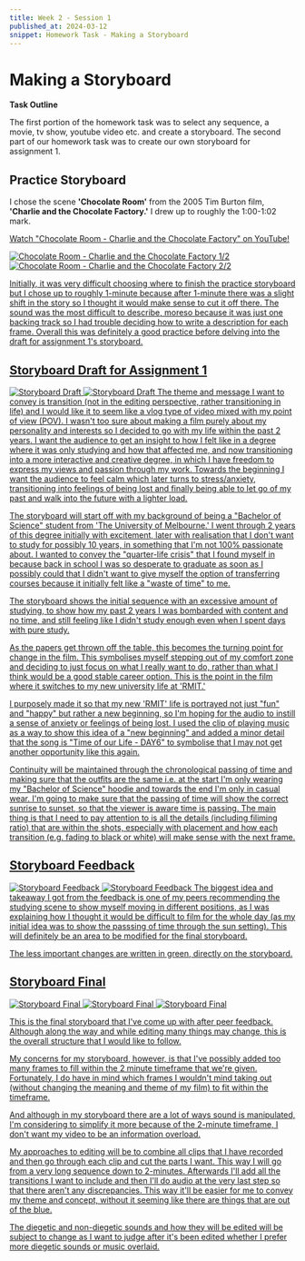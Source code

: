```yaml
---
title: Week 2 - Session 1
published_at: 2024-03-12
snippet: Homework Task - Making a Storyboard
---
```

# Making a Storyboard

**Task Outline**

   The first portion of the homework task was to select any sequence, a movie, tv show, youtube video etc. and create a storyboard. The second part of our homework task was to create our own storyboard for assignment 1.

## Practice Storyboard
I chose the scene **'Chocolate Room'** from the 2005 Tim Burton film, **'Charlie and the Chocolate Factory.'** I drew up to roughly the 1:00-1:02 mark.
<p><a href=https://www.youtube.com/embed/OMFQtY6655E?si=j8tVniPms9osEJkF> Watch "Chocolate Room - Charlie and the Chocolate Factory" on YouTube!</p>

![Chocolate Room - Charlie and the Chocolate Factory 1/2](/W02S1/CCF_1.jpg)
![Chocolate Room - Charlie and the Chocolate Factory 2/2](/W02S1/CCF_2.jpg)

Initially, it was very difficult choosing where to finish the practice storyboard but I chose up to roughly 1-minute because after 1-minute there was a slight shift in the story so I thought it would make sense to cut it off there. The sound was the most difficult to describe, moreso because it was just one backing track so I had trouble deciding how to write a description for each frame. Overall this was definitely a good practice before delving into the draft for assignment 1's storyboard.

## Storyboard Draft for Assignment 1
![Storyboard Draft](/W02S1/draft1.jpg)
![Storyboard Draft](/W02S1/draft2.jpg)
The theme and message I want to convey is transition (not in the editing perspective, rather transitioning in life) and I would like it to seem like a vlog type of video mixed with my point of view (POV). I wasn't too sure about making a film purely about my personality and interests so I decided to go with my life within the past 2 years. I want the audience to get an insight to how I felt like in a degree where it was only studying and how that affected me, and now transitioning into a more interactive and creative degree, in which I have freedom to express my views and passion through my work. Towards the beginning I want the audience to feel calm which later turns to stress/anxiety, transitioning into feelings of being lost and finally being able to let go of my past and walk into the future with a lighter load.

The storyboard will start off with my background of being a "Bachelor of Science" student from 'The University of Melbourne.' I went through 2 years of this degree initially with excitement, later with realisation that I don't want to study for possibly 10 years, in something that I'm not 100% passionate about. I wanted to convey the "quarter-life crisis" that I found myself in because back in school I was so desperate to graduate as soon as I possibly could that I didn't want to give myself the option of transferring courses because it initially felt like a "waste of time" to me. 

The storyboard shows the initial sequence with an excessive amount of studying, to show how my past 2 years I was bombarded with content and no time, and still feeling like I didn't study enough even when I spent days with pure study. 

As the papers get thrown off the table, this becomes the turning point for change in the film. This symbolises myself stepping out of my comfort zone and deciding to just focus on what I really want to do, rather than what I think would be a good stable career option. This is the point in the film where it switches to my new university life at 'RMIT.'

I purposely made it so that my new 'RMIT' life is portrayed not just "fun" and "happy" but rather a new beginning, so I'm hoping for the audio to instill a sense of anxiety or feelings of being lost. I used the clip of playing music as a way to show this idea of a "new beginning" and added a minor detail that the song is "Time of our Life - DAY6" to symbolise that I may not get another opportunity like this again.

Continuity will be maintained through the chronological passing of time and making sure that the outfits are the same i.e. at the start I'm only wearing my "Bachelor of Science" hoodie and towards the end I'm only in casual wear. I'm going to make sure that the passing of time will show the correct sunrise to sunset, so that the viewer is aware time is passing. The main thing is that I need to pay attention to is all the details (including filiming ratio) that are within the shots, especially with placement and how each transition (e.g. fading to black or white) will make sense with the next frame.

## Storyboard Feedback
![Storyboard Feedback](/W02S1/change1.jpg)
![Storyboard Feedback](/W02S1/change2.jpg)
The biggest idea and takeaway I got from the feedback is one of my peers recommending the studying scene to show myself moving in different positions, as I was explaining how I thought it would be difficult to film for the whole day (as my initial idea was to show the passsing of time through the sun setting). This will definitely be an area to be modified for the final storyboard.

The less important changes are written in green, directly on the storyboard.

## Storyboard Final
![Storyboard Final](/W02S1/final1.jpg)
![Storyboard Final](/W02S1/final2.jpg)
![Storyboard Final](/W02S1/final3.jpg)

This is the final storyboard that I've come up with after peer feedback. Although along the way and while editing many things may change, this is the overall structure that I would like to follow. 

My concerns for my storyboard, however, is that I've possibly added too many frames to fill within the 2 minute timeframe that we're given. Fortunately, I do have in mind which frames I wouldn't mind taking out (without changing the meaning and theme of my film) to fit within the timeframe.

And although in my storyboard there are a lot of ways sound is manipulated, I'm considering to simplify it more because of the 2-minute timeframe, I don't want my video to be an information overload.

My approaches to editing will be to combine all clips that I have recorded and then go through each clip and cut the parts I want. This way I will go from a very long sequence down to 2-minutes. Afterwards I'll add all the transitions I want to include and then I'll do audio at the very last step so that there aren't any discrepancies. This way it'll be easier for me to convey my theme and concept, without it seeming like there are things that are out of the blue.

The diegetic and non-diegetic sounds and how they will be edited will be subject to change as I want to judge after it's been edited whether I prefer more diegetic sounds or music overlaid.

